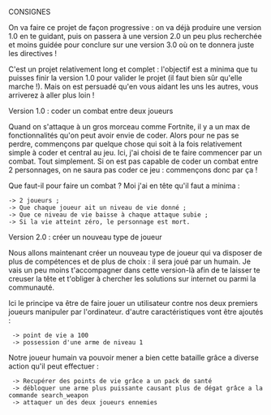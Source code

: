 ﻿CONSIGNES 


On va faire ce projet de façon progressive : on va déjà produire une version 1.0 en te guidant, puis on passera à une version 2.0 un peu plus recherchée et moins guidée pour conclure sur une version 3.0 où on te donnera juste les directives !

C'est un projet relativement long et complet : l'objectif est a minima que tu puisses finir la version 1.0 pour valider le projet (il faut bien sûr qu'elle marche !). Mais on est persuadé qu'en vous aidant les uns les autres, vous arriverez à aller plus loin ! 

Version 1.0 : coder un combat entre deux joueurs  

Quand on s'attaque à un gros morceau comme Fortnite, il y a un max de fonctionnalités qu'on peut avoir envie de coder. Alors pour ne pas se perdre, commençons par quelque chose qui soit à la fois relativement simple à coder et central au jeu. Ici, j'ai choisi de te faire commencer par un combat. Tout simplement. Si on est pas capable de coder un combat entre 2 personnages, on ne saura pas coder ce jeu : commençons donc par ça !

Que faut-il pour faire un combat ? Moi j'ai en tête qu'il faut a minima :

    -> 2 joueurs ;
    -> Que chaque joueur ait un niveau de vie donné ;
    -> Que ce niveau de vie baisse à chaque attaque subie ;
    -> Si la vie atteint zéro, le personnage est mort.

Version 2.0 : créer un nouveau type de joueur 

Nous allons maintenant créer un nouveau type de joueur qui va disposer de plus de compétences et de plus de choix : il sera joué par un humain. Je vais un peu moins t'accompagner dans cette version-là afin de te laisser te creuser la tête et t'obliger à chercher les solutions sur internet ou parmi la communauté.

Ici le principe va être de faire jouer un utilisateur contre nos deux premiers joueurs manipuler par l'ordinateur. d'autre caractéristiques vont être ajoutés : 

     -> point de vie a 100
     -> possession d'une arme de niveau 1 

Notre joueur humain va pouvoir mener a bien cette bataille grâce a diverse action qu'il peut effectuer : 

     -> Recupérer des points de vie grâce a un pack de santé
     -> débloquer une arme plus puissante causant plus de dégat grâce a la commande search_weapon
     -> attaquer un des deux joueurs ennemies 


